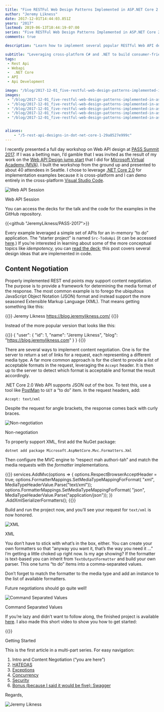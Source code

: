 ```yaml
---
title: "Five RESTFul Web Design Patterns Implemented in ASP.NET Core 2.0 Part 1: Content Negotiation"
author: "Jeremy Likness"
date: 2017-12-01T14:44:03.851Z
years: "2017"
lastmod: 2019-06-13T10:44:19-07:00
series: "Five RESTFul Web Design Patterns Implemented in ASP.NET Core 2.0"
comments: true

description: "Learn how to implement several popular RESTful Web API design patterns like content negotation, HATEOAS, exception handling, and more using ASP .NET Core 2.0."

subtitle: "Leveraging cross-platform C# and .NET to build consumer-friendly Web APIs."
tags:
 - Rest Api 
 - Webapi 
 -  .NET Core 
 - API 
 - Api Development 

image: "/blog/2017-12-01_five-restful-web-design-patterns-implemented-in-asp.net-core-2.0-part-1-content-negotiation/images/2.png" 
images:
 - "/blog/2017-12-01_five-restful-web-design-patterns-implemented-in-asp.net-core-2.0-part-1-content-negotiation/images/1.jpeg" 
 - "/blog/2017-12-01_five-restful-web-design-patterns-implemented-in-asp.net-core-2.0-part-1-content-negotiation/images/2.png" 
 - "/blog/2017-12-01_five-restful-web-design-patterns-implemented-in-asp.net-core-2.0-part-1-content-negotiation/images/3.png" 
 - "/blog/2017-12-01_five-restful-web-design-patterns-implemented-in-asp.net-core-2.0-part-1-content-negotiation/images/4.png" 
 - "/blog/2017-12-01_five-restful-web-design-patterns-implemented-in-asp.net-core-2.0-part-1-content-negotiation/images/5.gif" 


aliases:
    - "/5-rest-api-designs-in-dot-net-core-1-29a8527e999c"
---
```


I recently presented a full day workshop on Web API design at [PASS Summit 2017](http://www.pass.org/summit/2017/Live.aspx). If I was a betting man, I’d gamble that I was invited as the result of my work on the [Web API Design jump start](https://mva.microsoft.com/en-US/training-courses/web-api-design-jump-start-8689) that I did for [Microsoft Virtual Academy (MVA)](https://mva.microsoft.com/). I built the workshop from the ground up and presented to about 40 attendees in Seattle. I chose to leverage [.NET Core 2.0](https://jlik.me/b24) for implementation examples because it is cross-platform and I can demo entirely in the cross-platform [Visual Studio Code](https://jlik.me/b25).

![Web API Session](/blog/2017-12-01_five-restful-web-design-patterns-implemented-in-asp.net-core-2.0-part-1-content-negotiation/images/1.jpeg)
<figcaption>Web API Session</figcaption>

You can access the decks for the talk and the code for the examples in the GitHub repository.

{{<github "JeremyLikness/PASS-2017">}}

Every example leveraged a simple set of APIs for an in-memory “to do” application. The “starter project” is named `Src-TodoApi` (it can be accessed <i class="fab fa-github"></i> [here](https://github.com/JeremyLikness/PASS-2017/tree/master/04-REST-Fundamentals/Src-TodoApi).) If you’re interested in learning about some of the more conceptual topics like _idempotency,_ you can <i class="fab fa-github"></i> [read the deck](https://github.com/JeremyLikness/PASS-2017/tree/master/Decks); this post covers several design ideas that are implemented in code.

## Content Negotiation

Properly implemented REST end points _may_ support content negotiation. The purpose is to provide a framework for determining the media format of the response. The most common example is to forego the ubiquitous JavaScript Object Notation (JSON) format and instead support the more seasoned Extensible Markup Language (XML). That means getting something like this:

{{<highlight xml>}}
<user id="1">
   <name>Jeremy Likness</name>
   <blog>https://blog.jeremylikness.com/</blog>
</user>
{{</highlight>}}

Instead of the more popular version that looks like this:

{{<highlight json>}}
{
  "user": {
    "id": 1,
    "name": "Jeremy Likness",
    "blog": "https://blog.jeremylikness.com"
  }
}
{{</highlight>}}

There are several ways to implement content negotiation. One is for the server to return a set of links for a request, each representing a different media type. A far more common approach is for the client to provide a list of acceptable formats in the request, leveraging the `Accept` header. It is then up to the server to detect which format is acceptable and format the result accordingly.

.NET Core 2.0 Web API supports JSON out of the box. To test this, use a tool like [PostMan](https://www.getpostman.com/) to `GET` a “to do” item. In the request headers, add:

`Accept: text/xml`

Despite the request for angle brackets, the response comes back with curly braces.

![Non-negotiation](/blog/2017-12-01_five-restful-web-design-patterns-implemented-in-asp.net-core-2.0-part-1-content-negotiation/images/2.png)
<figcaption>Non-negotiation</figcaption>

To properly support XML, first add the NuGet package:

`dotnet add package Microsoft.AspNetCore.Mvc.Formatters.Xml`

Then configure the MVC engine to “respect mah authori-tah” and match the media requests with the _formatter_ implementations.

{{<highlight CSharp>}}
services.AddMvc(options =>
{
    options.RespectBrowserAcceptHeader = true;
    options.FormatterMappings.SetMediaTypeMappingForFormat(
        "xml", MediaTypeHeaderValue.Parse("text/xml"));
    options.FormatterMappings.SetMediaTypeMappingForFormat(
        "json", MediaTypeHeaderValue.Parse("application/json"));
})
.AddXmlSerializerFormatters();
{{</highlight>}}

Build and run the project now, and you’ll see your request for `text/xml` is now honored.

![XML](/blog/2017-12-01_five-restful-web-design-patterns-implemented-in-asp.net-core-2.0-part-1-content-negotiation/images/3.png)
<figcaption>XML</figcaption>

You don’t have to stick with what’s in the box, either. You can create your own formatters so that “anyway you want it, that’s the way you need it …” I’m getting a little choked up right now. Is my age showing? If the formatter is text-based you can inherit from `TextOutputFormatter` and build your own parser. This one turns “to do” items into a comma-separated values.

Don’t forget to match the formatter to the media type and add an instance to the list of available formatters.

Future negotiations should go quite well!

![Command Separated Values](/blog/2017-12-01_five-restful-web-design-patterns-implemented-in-asp.net-core-2.0-part-1-content-negotiation/images/4.png)
<figcaption>Command Separated Values</figcaption>

If you’re lazy and didn’t want to follow along, the finished project is available <i class="fab fa-github"></i> [here](https://github.com/JeremyLikness/PASS-2017/tree/master/04-REST-Fundamentals/Slide10-TodoApi-CSV). I also made this short video to show you how to get started:

{{<youtube h6kWq6AyBsU>}}
<figcaption>Getting Started</figcaption>

This is the first article in a multi-part series. For easy navigation:

1. Intro and Content Negotiation (“you are here”)
2. [HATEOAS](/5-rest-api-designs-in-dot-net-core-2-ad2f204c2d11)
3. [Exceptions](/5-rest-api-designs-in-dot-net-core-3-91ebff38393d)
4. [Concurrency](/5-rest-api-designs-in-dot-net-core-4-8ac863e961e4)
5. [Security](/5-rest-api-designs-in-dot-net-core-5-3ee2cf16713e)
6. [Bonus (because I said it would be five): Swagger](/5-rest-api-designs-in-dot-net-core-6-9e87cf562241)

Regards,

![Jeremy Likness](/blog/2017-12-01_five-restful-web-design-patterns-implemented-in-asp.net-core-2.0-part-1-content-negotiation/images/5.gif)
